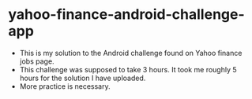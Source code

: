 # yahoo-finance-android-challenge-app
- This is my solution to the Android challenge found on Yahoo finance jobs page.
- This challenge was supposed to take 3 hours. It took me roughly 5 hours for the solution I have uploaded.
- More practice is necessary.
